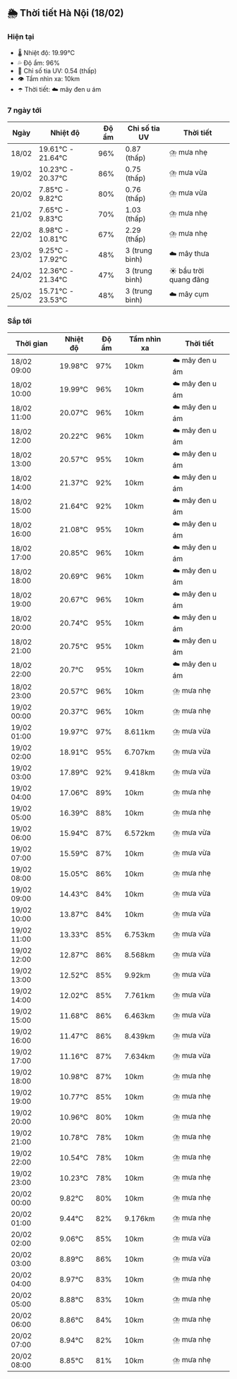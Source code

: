 ## 🌦️ Thời tiết Hà Nội (18/02)

### Hiện tại

- 🌡️ Nhiệt độ: 19.99℃
- 💦 Độ ẩm: 96%
- 🌟 Chỉ số tia UV: 0.54 (thấp)
- 👁️ Tầm nhìn xa: 10km
- ☂️ Thời tiết: ☁️ mây đen u ám

### 7 ngày tới

| Ngày | Nhiệt độ | Độ ẩm | Chỉ số tia UV | Thời tiết |
| --- | --- | --- | --- | --- |
| 18/02 | 19.61℃ - 21.64℃ | 96% | 0.87 (thấp) | ⛈️ mưa nhẹ |
| 19/02 | 10.23℃ - 20.37℃ | 86% | 0.75 (thấp) | ⛈️ mưa vừa |
| 20/02 | 7.85℃ - 9.82℃ | 80% | 0.76 (thấp) | ⛈️ mưa vừa |
| 21/02 | 7.65℃ - 9.83℃ | 70% | 1.03 (thấp) | ⛈️ mưa nhẹ |
| 22/02 | 8.98℃ - 10.81℃ | 67% | 2.29 (thấp) | ⛈️ mưa nhẹ |
| 23/02 | 9.25℃ - 17.92℃ | 48% | 3 (trung bình) | ☁️ mây thưa |
| 24/02 | 12.36℃ - 21.34℃ | 47% | 3 (trung bình) | ☀️ bầu trời quang đãng |
| 25/02 | 15.71℃ - 23.53℃ | 48% | 3 (trung bình) | ☁️ mây cụm |

### Sắp tới

| Thời gian | Nhiệt độ | Độ ẩm | Tầm nhìn xa | Thời tiết |
| --- | --- | --- | --- | --- |
| 18/02 09:00 | 19.98℃ | 97% | 10km | ☁️ mây đen u ám |
| 18/02 10:00 | 19.99℃ | 96% | 10km | ☁️ mây đen u ám |
| 18/02 11:00 | 20.07℃ | 96% | 10km | ☁️ mây đen u ám |
| 18/02 12:00 | 20.22℃ | 96% | 10km | ☁️ mây đen u ám |
| 18/02 13:00 | 20.57℃ | 95% | 10km | ☁️ mây đen u ám |
| 18/02 14:00 | 21.37℃ | 92% | 10km | ☁️ mây đen u ám |
| 18/02 15:00 | 21.64℃ | 92% | 10km | ☁️ mây đen u ám |
| 18/02 16:00 | 21.08℃ | 95% | 10km | ☁️ mây đen u ám |
| 18/02 17:00 | 20.85℃ | 96% | 10km | ☁️ mây đen u ám |
| 18/02 18:00 | 20.69℃ | 96% | 10km | ☁️ mây đen u ám |
| 18/02 19:00 | 20.67℃ | 96% | 10km | ☁️ mây đen u ám |
| 18/02 20:00 | 20.74℃ | 95% | 10km | ☁️ mây đen u ám |
| 18/02 21:00 | 20.75℃ | 95% | 10km | ☁️ mây đen u ám |
| 18/02 22:00 | 20.7℃ | 95% | 10km | ☁️ mây đen u ám |
| 18/02 23:00 | 20.57℃ | 96% | 10km | ⛈️ mưa nhẹ |
| 19/02 00:00 | 20.37℃ | 96% | 10km | ⛈️ mưa nhẹ |
| 19/02 01:00 | 19.97℃ | 97% | 8.611km | ⛈️ mưa vừa |
| 19/02 02:00 | 18.91℃ | 95% | 6.707km | ⛈️ mưa vừa |
| 19/02 03:00 | 17.89℃ | 92% | 9.418km | ⛈️ mưa vừa |
| 19/02 04:00 | 17.06℃ | 89% | 10km | ⛈️ mưa nhẹ |
| 19/02 05:00 | 16.39℃ | 88% | 10km | ⛈️ mưa nhẹ |
| 19/02 06:00 | 15.94℃ | 87% | 6.572km | ⛈️ mưa vừa |
| 19/02 07:00 | 15.59℃ | 87% | 10km | ⛈️ mưa vừa |
| 19/02 08:00 | 15.05℃ | 86% | 10km | ⛈️ mưa nhẹ |
| 19/02 09:00 | 14.43℃ | 84% | 10km | ⛈️ mưa vừa |
| 19/02 10:00 | 13.87℃ | 84% | 10km | ⛈️ mưa vừa |
| 19/02 11:00 | 13.33℃ | 85% | 6.753km | ⛈️ mưa vừa |
| 19/02 12:00 | 12.87℃ | 86% | 8.568km | ⛈️ mưa vừa |
| 19/02 13:00 | 12.52℃ | 85% | 9.92km | ⛈️ mưa vừa |
| 19/02 14:00 | 12.02℃ | 85% | 7.761km | ⛈️ mưa vừa |
| 19/02 15:00 | 11.68℃ | 86% | 6.463km | ⛈️ mưa vừa |
| 19/02 16:00 | 11.47℃ | 86% | 8.439km | ⛈️ mưa vừa |
| 19/02 17:00 | 11.16℃ | 87% | 7.634km | ⛈️ mưa vừa |
| 19/02 18:00 | 10.98℃ | 87% | 10km | ⛈️ mưa nhẹ |
| 19/02 19:00 | 10.77℃ | 85% | 10km | ⛈️ mưa nhẹ |
| 19/02 20:00 | 10.96℃ | 80% | 10km | ⛈️ mưa nhẹ |
| 19/02 21:00 | 10.78℃ | 78% | 10km | ⛈️ mưa nhẹ |
| 19/02 22:00 | 10.54℃ | 78% | 10km | ⛈️ mưa nhẹ |
| 19/02 23:00 | 10.23℃ | 78% | 10km | ⛈️ mưa nhẹ |
| 20/02 00:00 | 9.82℃ | 80% | 10km | ⛈️ mưa nhẹ |
| 20/02 01:00 | 9.44℃ | 82% | 9.176km | ⛈️ mưa nhẹ |
| 20/02 02:00 | 9.06℃ | 85% | 10km | ⛈️ mưa vừa |
| 20/02 03:00 | 8.89℃ | 86% | 10km | ⛈️ mưa vừa |
| 20/02 04:00 | 8.97℃ | 83% | 10km | ⛈️ mưa nhẹ |
| 20/02 05:00 | 8.88℃ | 83% | 10km | ⛈️ mưa nhẹ |
| 20/02 06:00 | 8.86℃ | 84% | 10km | ⛈️ mưa nhẹ |
| 20/02 07:00 | 8.94℃ | 82% | 10km | ⛈️ mưa nhẹ |
| 20/02 08:00 | 8.85℃ | 81% | 10km | ⛈️ mưa nhẹ |
